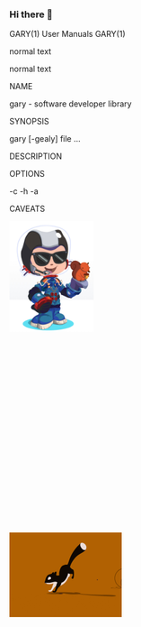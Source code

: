 ### Hi there 👋

GARY(1) User Manuals GARY(1)

normal text

normal text

NAME

gary - software developer library

SYNOPSIS

gary [-gealy] file ...

DESCRIPTION

OPTIONS

-c
-h
-a

CAVEATS


<img src="./assets/octocat-avatar.jpg" width="150"> <img height="350" hspace="300"/> <img src="./assets/running-sql.gif" width="200">

<!--
**GaryGealy/GaryGealy** is a ✨ _special_ ✨ repository because its `README.md` (this file) appears on your GitHub profile.

Here are some ideas to get you started:

- 🔭 I’m currently working on ...
- 🌱 I’m currently learning ...
- 👯 I’m looking to collaborate on ...
- 🤔 I’m looking for help with ...
- 💬 Ask me about ...
- 📫 How to reach me: ...
- 😄 Pronouns: ...
- ⚡ Fun fact: ...
-->
